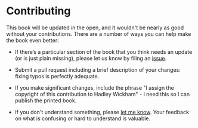 # Contributing

This book will be updated in the open, and it wouldn't be nearly as good without your contributions. There are a number of ways you can help make the book even better:

* If there’s a particular section of the book that you think needs an update (or is just plain missing), please let us know by filing an [issue](https://github.com/hadley/ggplot2-book/issues).

* Submit a pull request including a brief description of your changes: 
  fixing typos is perfectly adequate.

* If you make significant changes, include the phrase "I assign the copyright of this contribution to Hadley Wickham" - I need this so I can publish the printed book.

* If you don't understand something, please [let me know](mailto:h.wickham@gmail.com). Your feedback on what is confusing or hard to understand is valuable.